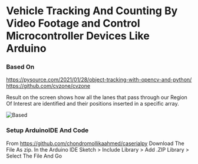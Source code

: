 # Vehicle Tracking And Counting By Video Footage and Control Microcontroller  Devices Like Arduino

### Based On 
https://pysource.com/2021/01/28/object-tracking-with-opencv-and-python/
https://github.com/cvzone/cvzone


Result on the screen shows how all the lanes that pass through our Region Of Interest  are identified and their positions inserted in a specific array.

![Based](http://url/to/img.png)

### Setup ArduinoIDE And Code 
From https://github.com/chondromollikaahmed/caserialpy 
Download The File As zip.
In the Arduino IDE Sketch > Include Library > Add .ZIP Library > Select The File And Go



